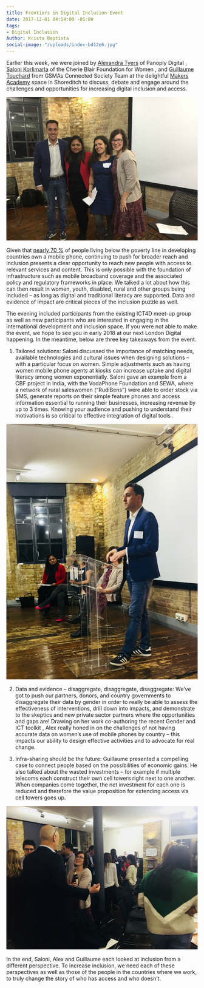 ```yaml
---
title: Frontiers in Digital Inclusion Event
date: 2017-12-01 04:54:00 -05:00
tags:
- Digital Inclusion
Author: Krista Baptista
social-image: "/uploads/index-bd12e6.jpg"
---
```


Earlier this week, we were joined by [Alexandra Tyers](https://www.panoplydigital.com/our-team/#/alex-tyers-2/) of Panoply Digital , [Saloni Korlimarla](https://www.linkedin.com/in/saloni-korlimarla-5102685) of the Cherie Blair Foundation for Women , and [Guillaume Touchard](https://www.gsma.com/mobilefordevelopment/author/guillaume-touchard) from GSMAs Connected Society  Team at the delightful [Makers Academy](http://www.makersacademy.com/ ) space  in Shoreditch to discuss, debate and engage around the challenges and opportunities for increasing digital inclusion and access.  

![index-93222b.jpg](/uploads/index-93222b.jpg)

<!--more-->

Given that [nearly 70 %](http://www.itu.int/en/ITU-D/Statistics/Documents/facts/ICTFactsFigures2016.pdf)  of people living below the poverty line in developing countries own a mobile phone, continuing to push for broader reach and inclusion presents a clear opportunity to reach new people with access to relevant services and content.  This is only possible with the foundation of infrastructure such as mobile broadband coverage and the associated policy and regulatory frameworks in place.  We talked a lot about how this can then result in women, youth, disabled, rural and other groups being included – as long as digital and traditional literacy are supported.  Data and evidence of impact are critical pieces of the inclusion puzzle as well.  

The evening included participants from the existing ICT4D meet-up group as well as new participants who are interested in engaging in the international development and inclusion space.  If you were not able to make the event, we hope to see you in early 2018 at our next London Digital happening.  In the meantime, below are three key takeaways from the event.

1. Tailored solutions: Saloni discussed the importance of matching needs, available technologies and cultural issues when designing solutions – with a particular focus on women.  Simple adjustments such as having women mobile phone agents at kiosks can increase uptake and digital literacy among women exponentially. Saloni gave an example from a CBF project in India, with the VodaPhone Foundation and SEWA, where a network of rural saleswomen (“RudiBens”) were able to order stock via SMS, generate reports on their simple feature phones and access information essential to running their businesses, increasing revenue by up to 3 times. Knowing your audience and pushing to understand their motivations is so critical to effective integration of digital tools .  

![8.jpg](/uploads/8.jpg)

2. Data and evidence – disaggregate, disaggregate, disaggregate: We’ve got to push our partners, donors, and country governments to disaggregate their data by gender in order to really be able to assess the effectiveness of interventions, drill down into impacts, and demonstrate to the skeptics and new private sector partners where the opportunities and gaps are! Drawing on her work co-authoring the recent Gender and ICT toolkit  , Alex really honed in on the challenges of not having accurate data on women’s use of mobile phones by country – this impacts our ability to design effective activities and to advocate for real change.

3. Infra-sharing should be the future: Guillaume presented a compelling case to connect people based on the possibilities of economic gains.  He also talked about the wasted investments – for example if multiple telecoms each construct their own cell towers right next to one another.  When companies come together, the net investment for each one is reduced and therefore the value proposition for extending access via cell towers goes up.  

![9.jpg](/uploads/9.jpg)

In the end, Saloni, Alex and Guillaume each looked at inclusion from a different perspective. To increase inclusion, we need each of these perspectives as well as those of the people in the countries where we work, to truly change the story of who has access and who doesn’t. 
